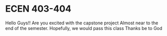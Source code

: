 # ECEN 403-404

Hello Guys!!
Are you excited with the capstone project 
Almost near to the end of the semester.
Hopefully, we would pass this class
Thanks be to God
